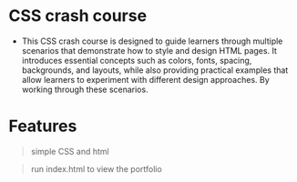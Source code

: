 # CSS crash course

- This CSS crash course is designed to guide learners through multiple scenarios that demonstrate how to style and design HTML pages. It introduces essential concepts such as colors, fonts, spacing, backgrounds, and layouts, while also providing practical examples that allow learners to experiment with different design approaches. By working through these scenarios.

# Features

>simple CSS and html 

>run index.html to view the portfolio
